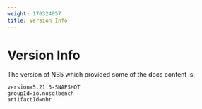 ```yaml
---
weight: 170324057
title: Version Info
---
```

# Version Info

The version of NB5 which provided some of the docs content is:

```
version=5.21.3-SNAPSHOT
groupId=io.nosqlbench
artifactId=nbr
```
